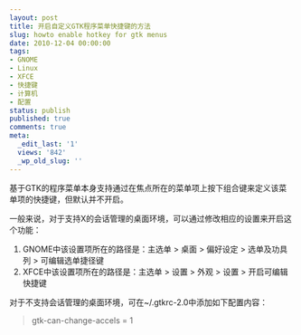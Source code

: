 ```yaml
---
layout: post
title: 开启自定义GTK程序菜单快捷键的方法
slug: howto enable hotkey for gtk menus
date: 2010-12-04 00:00:00
tags:
- GNOME
- Linux
- XFCE
- 快捷键
- 计算机
- 配置
status: publish
published: true
comments: true
meta:
  _edit_last: '1'
  views: '842'
  _wp_old_slug: ''
---
```

基于GTK的程序菜单本身支持通过在焦点所在的菜单项上按下组合键来定义该菜单项的快捷键，但默认并不开启。

一般来说，对于支持X的会话管理的桌面环境，可以通过修改相应的设置来开启这个功能：
<ol>
	<li>GNOME中该设置项所在的路径是：主选单 > 桌面 > 偏好设定 > 选单及功具列 > 可编辑选单捷径键</li>
	<li>XFCE中该设置项所在的路径是：主选单 > 设置 > 外观 > 设置 > 开启可编辑快捷键</li>
</ol>

对于不支持会话管理的桌面环境，可在~/.gtkrc-2.0中添加如下配置内容：

<blockquote>
gtk-can-change-accels = 1
</blockquote>


